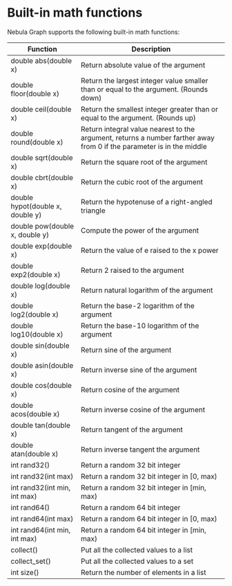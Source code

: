 # Built-in math functions

Nebula Graph supports the following built-in math functions:

Function| Description |
----  |  ----|
double abs(double x) | Return absolute value of the argument |
double floor(double x) | Return the largest integer value smaller than or equal to the argument. (Rounds down)|
double ceil(double x) | Return the smallest integer greater than or equal to the argument. (Rounds up) |
double round(double x) | Return integral value nearest to the argument, returns a number farther away from 0 if the parameter is in the middle|
double sqrt(double x) | Return the square root of the argument |
double cbrt(double x) | Return the cubic root of the argument |
double hypot(double x, double y) | Return the hypotenuse of a right-angled triangle |
double pow(double x, double y) | Compute the power of the argument |
double exp(double x) | Return the value of e raised to the x power |
double exp2(double x) | Return 2 raised to the argument |
double log(double x) | Return natural logarithm of the argument |
double log2(double x) | Return the base-2 logarithm of the argument |
double log10(double x) | Return the base-10 logarithm of the argument |
double sin(double x) | Return sine of the argument |
double asin(double x) | Return inverse sine of the argument|
double cos(double x) | Return cosine of the argument |
double acos(double x) | Return inverse cosine of the argument |
double tan(double x) | Return tangent of the argument |
double atan(double x) | Return inverse tangent the argument |
int rand32() | Return a random 32 bit integer |
int rand32(int max) | Return a random 32 bit integer in [0, max)  |
int rand32(int min, int max) | Return a random 32 bit integer in [min, max)|
int rand64() | Return a random 64 bit integer |
int rand64(int max) | Return a random 64 bit integer in [0, max) |
int rand64(int min, int max) | Return a random 64 bit integer in [min, max)|
collect() | Put all the collected values to a list
collect_set() | Put all the collected values to a set
int size() | Return the number of elements in a list
